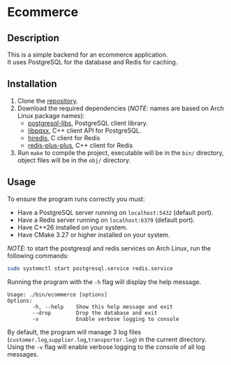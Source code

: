 # Ecommerce

## Description

This is a simple backend for an ecommerce application.  
It uses PostgreSQL for the database and Redis for caching.

## Installation

1. Clone the [repository](https://github.com/Big-Iron-Cheems/SE-ecommerce).
2. Download the required dependencies (_NOTE_: names are based on Arch Linux package names):
    * [postgresql-libs](https://www.postgresql.org/download/), PostgreSQL client library.
    * [libpqxx](https://github.com/jtv/libpqxx/), C++ client API for PostgreSQL.
    * [hiredis](https://github.com/redis/hiredis), C client for Redis
    * [redis-plus-plus](https://github.com/sewenew/redis-plus-plus), C++ client for Redis
3. Run `make` to compile the project, executable will be in the `bin/` directory, object files will be in the `obj/` directory.

## Usage

To ensure the program runs correctly you must:

- Have a PostgreSQL server running on `localhost:5432` (default port).
- Have a Redis server running on `localhost:6379` (default port).
- Have C++26 installed on your system.
- Have CMake 3.27 or higher installed on your system.

_NOTE_: to start the postgresql and redis services on Arch Linux, run the following commands:

```bash
sudo systemctl start postgresql.service redis.service
```

Running the program with the `-h` flag will display the help message.

```log
Usage: ./bin/ecommerce [options]
Options:
        -h, --help    Show this help message and exit
        --drop        Drop the database and exit
        -v            Enable verbose logging to console

```

By default, the program will manage 3 log files (`customer.log`,`supplier.log`,`transporter.log`) in the current directory.  
Using the `-v` flag will enable verbose logging to the console of all log messages.
